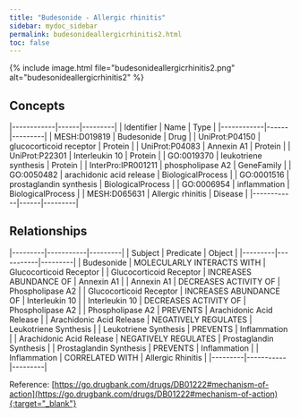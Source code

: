 ```yaml
---
title: "Budesonide - Allergic rhinitis"
sidebar: mydoc_sidebar
permalink: budesonideallergicrhinitis2.html
toc: false 
---
```


{% include image.html file="budesonideallergicrhinitis2.png" alt="budesonideallergicrhinitis2" %}

## Concepts

|------------|------|---------|
| Identifier | Name | Type    |
|------------|------|---------|
| MESH:D019819 | Budesonide | Drug |
| UniProt:P04150 | glucocorticoid receptor | Protein |
| UniProt:P04083 | Annexin A1 | Protein |
| UniProt:P22301 | Interleukin 10 | Protein |
| GO:0019370 | leukotriene synthesis | Protein |
| InterPro:IPR001211 | phospholipase A2 | GeneFamily |
| GO:0050482 | arachidonic acid release | BiologicalProcess |
| GO:0001516 | prostaglandin synthesis | BiologicalProcess |
| GO:0006954 | inflammation | BiologicalProcess |
| MESH:D065631 | Allergic rhinitis | Disease |
|------------|------|---------|

## Relationships

|---------|-----------|---------|
| Subject | Predicate | Object  |
|---------|-----------|---------|
| Budesonide | MOLECULARLY INTERACTS WITH | Glucocorticoid Receptor |
| Glucocorticoid Receptor | INCREASES ABUNDANCE OF | Annexin A1 |
| Annexin A1 | DECREASES ACTIVITY OF | Phospholipase A2 |
| Glucocorticoid Receptor | INCREASES ABUNDANCE OF | Interleukin 10 |
| Interleukin 10 | DECREASES ACTIVITY OF | Phospholipase A2 |
| Phospholipase A2 | PREVENTS | Arachidonic Acid Release |
| Arachidonic Acid Release | NEGATIVELY REGULATES | Leukotriene Synthesis |
| Leukotriene Synthesis | PREVENTS | Inflammation |
| Arachidonic Acid Release | NEGATIVELY REGULATES | Prostaglandin Synthesis |
| Prostaglandin Synthesis | PREVENTS | Inflammation |
| Inflammation | CORRELATED WITH | Allergic Rhinitis |
|---------|-----------|---------|

Reference: [https://go.drugbank.com/drugs/DB01222#mechanism-of-action](https://go.drugbank.com/drugs/DB01222#mechanism-of-action){:target="_blank"}